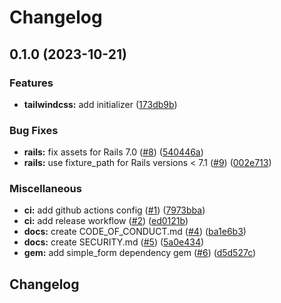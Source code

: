 # Changelog

## 0.1.0 (2023-10-21)


### Features

* **tailwindcss:** add initializer ([173db9b](https://github.com/JuanVqz/simple_form_themes/commit/173db9b720a9e02100e3bea2f1c2baa2f85e9c02))


### Bug Fixes

* **rails:** fix assets for Rails 7.0 ([#8](https://github.com/JuanVqz/simple_form_themes/issues/8)) ([540446a](https://github.com/JuanVqz/simple_form_themes/commit/540446aae7dc2ef01c8759c9aa17d4fea1add72e))
* **rails:** use fixture_path for Rails versions &lt; 7.1 ([#9](https://github.com/JuanVqz/simple_form_themes/issues/9)) ([002e713](https://github.com/JuanVqz/simple_form_themes/commit/002e713cd38991c3027c7ab6f8315ebecc674fc6))


### Miscellaneous

* **ci:** add github actions config ([#1](https://github.com/JuanVqz/simple_form_themes/issues/1)) ([7973bba](https://github.com/JuanVqz/simple_form_themes/commit/7973bba602082f40aa2eaa971ae6f32efe77ecc5))
* **ci:** add release workflow ([#2](https://github.com/JuanVqz/simple_form_themes/issues/2)) ([ed0121b](https://github.com/JuanVqz/simple_form_themes/commit/ed0121ba2a8196f792edf89e6f68070bbdb91cc8))
* **docs:** create CODE_OF_CONDUCT.md ([#4](https://github.com/JuanVqz/simple_form_themes/issues/4)) ([ba1e6b3](https://github.com/JuanVqz/simple_form_themes/commit/ba1e6b37e8910afa696c8074d23c26481b8f6933))
* **docs:** create SECURITY.md ([#5](https://github.com/JuanVqz/simple_form_themes/issues/5)) ([5a0e434](https://github.com/JuanVqz/simple_form_themes/commit/5a0e434ff3d4bfb9014726b4a7b743699d364b75))
* **gem:** add simple_form dependency gem ([#6](https://github.com/JuanVqz/simple_form_themes/issues/6)) ([d5d527c](https://github.com/JuanVqz/simple_form_themes/commit/d5d527c2eb9b0a3bc196ceb834a2323396af6caa))

## Changelog
